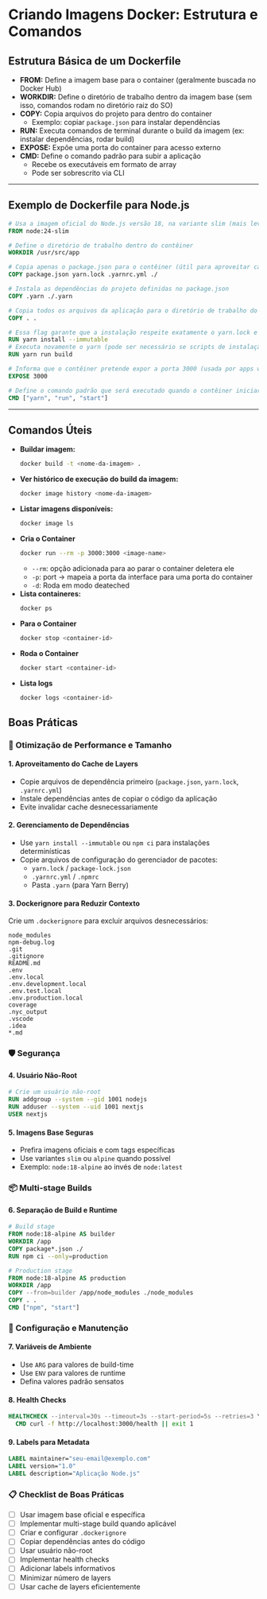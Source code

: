 
# Criando Imagens Docker: Estrutura e Comandos

## Estrutura Básica de um Dockerfile

- **FROM:** Define a imagem base para o container (geralmente buscada no Docker Hub)
- **WORKDIR:** Define o diretório de trabalho dentro da imagem base (sem isso, comandos rodam no diretório raiz do SO)
- **COPY:** Copia arquivos do projeto para dentro do container
    - Exemplo: copiar `package.json` para instalar dependências
- **RUN:** Executa comandos de terminal durante o build da imagem (ex: instalar dependências, rodar build)
- **EXPOSE:** Expõe uma porta do container para acesso externo
- **CMD:** Define o comando padrão para subir a aplicação
    - Recebe os executáveis em formato de array
    - Pode ser sobrescrito via CLI

---

## Exemplo de Dockerfile para Node.js

```Dockerfile
# Usa a imagem oficial do Node.js versão 18, na variante slim (mais leve)
FROM node:24-slim

# Define o diretório de trabalho dentro do contêiner
WORKDIR /usr/src/app

# Copia apenas o package.json para o contêiner (útil para aproveitar cache no build)
COPY package.json yarn.lock .yarnrc.yml ./

# Instala as dependências do projeto definidas no package.json
COPY .yarn ./.yarn

# Copia todos os arquivos da aplicação para o diretório de trabalho do contêiner
COPY . .

# Essa flag garante que a instalação respeite exatamente o yarn.lock e não modifique nada
RUN yarn install --immutable
# Executa novamente o yarn (pode ser necessário se scripts de instalação usam arquivos do projeto)
RUN yarn run build

# Informa que o contêiner pretende expor a porta 3000 (usada por apps web em Node.js, como Express)
EXPOSE 3000

# Define o comando padrão que será executado quando o contêiner iniciar
CMD ["yarn", "run", "start"]
```

---

## Comandos Úteis

- **Buildar imagem:**
    ```bash
    docker build -t <nome-da-imagem> .
    ```
- **Ver histórico de execução do build da imagem:**
    ```bash
    docker image history <nome-da-imagem>
    ```
- **Listar imagens disponíveis:**
    ```bash
    docker image ls
    ```
-  **Cria o Container**
    ```bash
    docker run --rm -p 3000:3000 <image-name>
    ```
    - ```--rm```: opção adicionada para ao parar o container deletera ele
    - ```-p```: port -> mapeia a porta da interface para uma porta do container
    - ```-d```: Roda em modo deateched
- **Lista containeres:**
    ```bash
    docker ps
    ```
- **Para o Container**
    ```bash
    docker stop <container-id>
    ```
- **Roda o Container**
    ```bash
    docker start <container-id>
    ```
- **Lista logs**
    ```bash
    docker logs <container-id>
    ```

## Boas Práticas

### 🚀 Otimização de Performance e Tamanho

#### 1. **Aproveitamento do Cache de Layers**
- Copie arquivos de dependência primeiro (`package.json`, `yarn.lock`, `.yarnrc.yml`)
- Instale dependências antes de copiar o código da aplicação
- Evite invalidar cache desnecessariamente

#### 2. **Gerenciamento de Dependências**
- Use `yarn install --immutable` ou `npm ci` para instalações determinísticas
- Copie arquivos de configuração do gerenciador de pacotes:
  - `yarn.lock` / `package-lock.json`
  - `.yarnrc.yml` / `.npmrc`
  - Pasta `.yarn` (para Yarn Berry)

#### 3. **Dockerignore para Reduzir Contexto**
Crie um `.dockerignore` para excluir arquivos desnecessários:
```dockerignore
node_modules
npm-debug.log
.git
.gitignore
README.md
.env
.env.local
.env.development.local
.env.test.local
.env.production.local
coverage
.nyc_output
.vscode
.idea
*.md
```

### 🛡️ Segurança

#### 4. **Usuário Não-Root**
```dockerfile
# Crie um usuário não-root
RUN addgroup --system --gid 1001 nodejs
RUN adduser --system --uid 1001 nextjs
USER nextjs
```

#### 5. **Imagens Base Seguras**
- Prefira imagens oficiais e com tags específicas
- Use variantes `slim` ou `alpine` quando possível
- Exemplo: `node:18-alpine` ao invés de `node:latest`

### 📦 Multi-stage Builds

#### 6. **Separação de Build e Runtime**
```dockerfile
# Build stage
FROM node:18-alpine AS builder
WORKDIR /app
COPY package*.json ./
RUN npm ci --only=production

# Production stage
FROM node:18-alpine AS production
WORKDIR /app
COPY --from=builder /app/node_modules ./node_modules
COPY . .
CMD ["npm", "start"]
```

### 🔧 Configuração e Manutenção

#### 7. **Variáveis de Ambiente**
- Use `ARG` para valores de build-time
- Use `ENV` para valores de runtime
- Defina valores padrão sensatos

#### 8. **Health Checks**
```dockerfile
HEALTHCHECK --interval=30s --timeout=3s --start-period=5s --retries=3 \
  CMD curl -f http://localhost:3000/health || exit 1
```

#### 9. **Labels para Metadata**
```dockerfile
LABEL maintainer="seu-email@exemplo.com"
LABEL version="1.0"
LABEL description="Aplicação Node.js"
```

### 📋 Checklist de Boas Práticas

- [ ] Usar imagem base oficial e específica
- [ ] Implementar multi-stage build quando aplicável
- [ ] Criar e configurar `.dockerignore`
- [ ] Copiar dependências antes do código
- [ ] Usar usuário não-root
- [ ] Implementar health checks
- [ ] Adicionar labels informativos
- [ ] Minimizar número de layers
- [ ] Usar cache de layers eficientemente